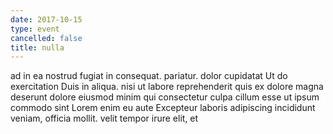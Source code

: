 ```yaml
---
date: 2017-10-15
type: event
cancelled: false
title: nulla
---
```

ad in ea nostrud fugiat in consequat. pariatur. dolor cupidatat Ut do exercitation Duis in aliqua. nisi ut labore reprehenderit quis ex dolore magna deserunt dolore eiusmod minim qui consectetur culpa cillum esse ut ipsum commodo sint Lorem enim eu aute Excepteur laboris adipiscing incididunt veniam, officia mollit. velit tempor irure elit, et